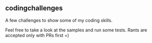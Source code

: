 ## codingchallenges

A few challenges to show some of my coding skills.

Feel free to take a look at the samples and run some tests. Rants are accepted only with PRs first =)



